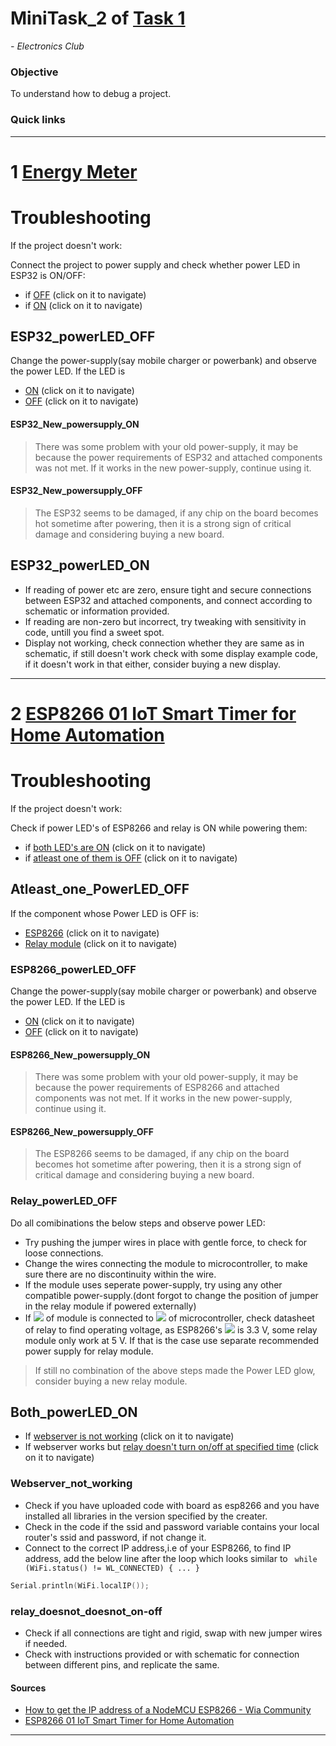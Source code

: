 # MiniTask_2 of [Task 1](https://github.com/hplvm/Task-1)
*-  Electronics Club*

### Objective
To understand how to debug a project.

### Quick links

---

# 1 [Energy Meter](https://www.instructables.com/Arduino-Energy-Meter-V20/)

# Troubleshooting
If the project doesn't work:

Connect the project to power supply and check whether power LED in ESP32 is ON/OFF:
- if [OFF](https://github.com/hplvm/Task-1/blob/main/MiniTask_3.md#ESP32_powerLED_OFF)   (click on it to navigate)
- if [ON](https://github.com/hplvm/Task-1/blob/main/MiniTask_3.md#ESP32_powerLED_ON)   (click on it to navigate)

## ESP32_powerLED_OFF
Change the power-supply(say mobile charger or powerbank) and observe the power LED. If the LED is
- [ON](https://github.com/hplvm/Task-1/blob/main/MiniTask_3.md#ESP32_New_powersupply_ON)     (click on it to navigate)
- [OFF](https://github.com/hplvm/Task-1/blob/main/MiniTask_3.md#ESP32_New_powersupply_OFF)   (click on it to navigate)

#### ESP32_New_powersupply_ON

>There was some problem with your old power-supply, it may be because the power requirements of ESP32 and attached components was not met. If it works in the new power-supply, continue using it.

#### ESP32_New_powersupply_OFF

>The ESP32 seems to be damaged, if any chip on the board becomes hot sometime after powering, then it is a strong sign of critical damage and considering buying a new board. 

## ESP32_powerLED_ON
- If reading of power etc are zero, ensure tight and secure connections between ESP32 and attached components, and connect according to schematic or information provided.
- If reading are non-zero but incorrect, try tweaking with sensitivity in code, untill you find a sweet spot.
- Display not working, check connection whether they are same as in schematic, if still doesn't work check with some display example code, if it doesn't work in that either, consider buying a new display.

---

# 2 [ESP8266 01 IoT Smart Timer for Home Automation](https://www.instructables.com/ESP8266-01-IoT-Smart-Timer-for-Home-Automation/)


# Troubleshooting

If the project doesn't work:

Check if power LED's of ESP8266 and relay is ON while powering them:
- if [both LED's are ON](https://github.com/hplvm/Task-1/blob/main/MiniTask_3.md#Both_powerLED_ON)                   (click on it to navigate)
- if [atleast one of them is OFF](https://github.com/hplvm/Task-1/blob/main/MiniTask_3.md#Atleast_one_PowerLED_OFF)  (click on it to navigate) 
	
## Atleast_one_PowerLED_OFF

If the component whose Power LED is OFF is:
- [ESP8266](https://github.com/hplvm/Task-1/blob/main/MiniTask_3.md#ESP8266_powerLED_OFF)           (click on it to navigate)
- [Relay module](https://github.com/hplvm/Task-1/blob/main/MiniTask_3.md#Relay_powerLED_OFF)    (click on it to navigate)
	
### ESP8266_powerLED_OFF

Change the power-supply(say mobile charger or powerbank) and observe the power LED. If the LED is
- [ON](https://github.com/hplvm/Task-1/blob/main/MiniTask_3.md#ESP8266_New_powersupply_ON)     (click on it to navigate)
- [OFF](https://github.com/hplvm/Task-1/blob/main/MiniTask_3.md#ESP8266_New_powersupply_OFF)   (click on it to navigate)

#### ESP8266_New_powersupply_ON

>There was some problem with your old power-supply, it may be because the power requirements of ESP8266 and attached components was not met. If it works in the new power-supply, continue using it.

#### ESP8266_New_powersupply_OFF

>The ESP8266 seems to be damaged, if any chip on the board becomes hot sometime after powering, then it is a strong sign of critical damage and considering buying a new board. 

### Relay_powerLED_OFF
Do all comibinations the below steps and observe power LED:
- Try pushing the jumper wires in place with gentle force, to check for loose connections.
- Change the wires connecting the module to microcontroller, to make sure there are no discontinuity within the wire.
- If the module uses seperate power-supply, try using any other compatible power-supply.(dont forgot to change the position of jumper in the relay module if powered externally)
- If <img src="https://render.githubusercontent.com/render/math?math=V_{cc}"> of module is connected to <img src="https://render.githubusercontent.com/render/math?math=V_{cc}"> of microcontroller, check datasheet of relay to find operating voltage, as ESP8266's <img src="https://render.githubusercontent.com/render/math?math=V_{cc}"> is 3.3 V, some relay module only work at 5 V. If that is the case use separate recommended power supply for relay module.

>If still no combination of the above steps made the Power LED glow, consider buying a new relay module.

## Both_powerLED_ON

- If [webserver is not working](https://github.com/hplvm/Task-1/blob/main/MiniTask_3.md#Webserver_not_working)   (click on it to navigate)
- If webserver works but [relay doesn't turn on/off at specified time](https://github.com/hplvm/Task-1/blob/main/MiniTask_3.md#relay_doesnot_doesnot_on-off)   (click on it to navigate)


### Webserver_not_working

- Check if you have uploaded code with board as esp8266 and you have installed all libraries in the version specified by the creater.
- Check in the code if the ssid and password variable contains your local router's ssid and password, if not change it.
- Connect to the correct IP address,i.e of your ESP8266, to find IP address, add the below line after the loop which looks similar to ` while (WiFi.status() != WL_CONNECTED) { ... }`
```C++
Serial.println(WiFi.localIP());
```

### relay_doesnot_doesnot_on-off

- Check if all connections are tight and rigid, swap with new jumper wires if needed.
- Check with instructions provided or with schematic for connection between different pins, and replicate the same. 


#### Sources
- [How to get the IP address of a NodeMCU ESP8266 - Wia Community](https://community.wia.io/d/47-how-to-get-the-ip-address-of-a-nodemcu-esp8266)
- [ESP8266 01 IoT Smart Timer for Home Automation](https://www.instructables.com/ESP8266-01-IoT-Smart-Timer-for-Home-Automation/)

---

